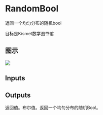 # RandomBool

返回一个均匀分布的随机bool

目标是Kismet数学图书馆

## 图示

![]($-20221218-19533308.png)

## Inputs

## Outputs

返回值。布尔值。返回一个均匀分布的随机Bool。
